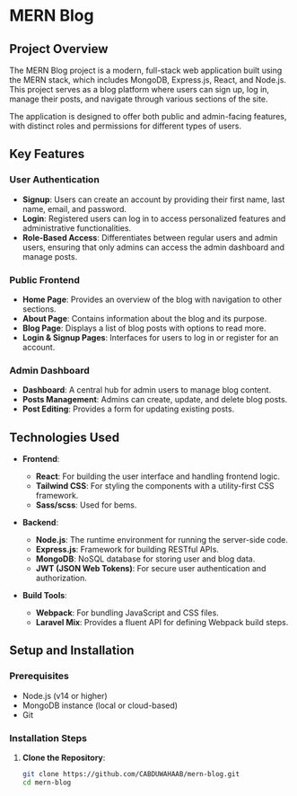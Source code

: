 # MERN Blog

## Project Overview

The MERN Blog project is a modern, full-stack web application built using the MERN stack, which includes MongoDB, Express.js, React, and Node.js. This project serves as a blog platform where users can sign up, log in, manage their posts, and navigate through various sections of the site.

The application is designed to offer both public and admin-facing features, with distinct roles and permissions for different types of users.

## Key Features

### User Authentication

- **Signup**: Users can create an account by providing their first name, last name, email, and password.
- **Login**: Registered users can log in to access personalized features and administrative functionalities.
- **Role-Based Access**: Differentiates between regular users and admin users, ensuring that only admins can access the admin dashboard and manage posts.

### Public Frontend

- **Home Page**: Provides an overview of the blog with navigation to other sections.
- **About Page**: Contains information about the blog and its purpose.
- **Blog Page**: Displays a list of blog posts with options to read more.
- **Login & Signup Pages**: Interfaces for users to log in or register for an account.

### Admin Dashboard

- **Dashboard**: A central hub for admin users to manage blog content.
- **Posts Management**: Admins can create, update, and delete blog posts.
- **Post Editing**: Provides a form for updating existing posts.

## Technologies Used

- **Frontend**:
  - **React**: For building the user interface and handling frontend logic.
  - **Tailwind CSS**: For styling the components with a utility-first CSS framework.
  - **Sass/scss**: Used for bems.

- **Backend**:
  - **Node.js**: The runtime environment for running the server-side code.
  - **Express.js**: Framework for building RESTful APIs.
  - **MongoDB**: NoSQL database for storing user and blog data.
  - **JWT (JSON Web Tokens)**: For secure user authentication and authorization.

- **Build Tools**:
  - **Webpack**: For bundling JavaScript and CSS files.
  - **Laravel Mix**: Provides a fluent API for defining Webpack build steps.

## Setup and Installation

### Prerequisites

- Node.js (v14 or higher)
- MongoDB instance (local or cloud-based)
- Git

### Installation Steps

1. **Clone the Repository**:
   ```bash
   git clone https://github.com/CABDUWAHAAB/mern-blog.git
   cd mern-blog
